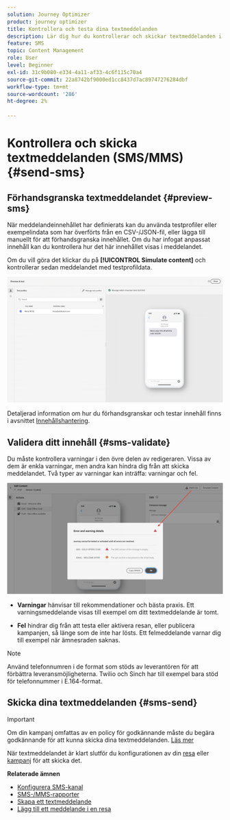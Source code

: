 ```yaml
---
solution: Journey Optimizer
product: journey optimizer
title: Kontrollera och testa dina textmeddelanden
description: Lär dig hur du kontrollerar och skickar textmeddelanden i Journey Optimizer
feature: SMS
topic: Content Management
role: User
level: Beginner
exl-id: 31c9b080-e334-4a11-af33-4c6f115c70a4
source-git-commit: 22a8742bf9000ed1cc8437d7ac89747276284dbf
workflow-type: tm+mt
source-wordcount: '286'
ht-degree: 2%

---
```


# Kontrollera och skicka textmeddelanden (SMS/MMS){#send-sms}

## Förhandsgranska textmeddelandet {#preview-sms}

När meddelandeinnehållet har definierats kan du använda testprofiler eller exempelindata som har överförts från en CSV-/JSON-fil, eller lägga till manuellt för att förhandsgranska innehållet. Om du har infogat anpassat innehåll kan du kontrollera hur det här innehållet visas i meddelandet.

Om du vill göra det klickar du på **[!UICONTROL Simulate content]** och kontrollerar sedan meddelandet med testprofildata.

![](assets/sms_preview_2.png)

Detaljerad information om hur du förhandsgranskar och testar innehåll finns i avsnittet [Innehållshantering](../content-management/preview-test.md).

## Validera ditt innehåll {#sms-validate}

Du måste kontrollera varningar i den övre delen av redigeraren. Vissa av dem är enkla varningar, men andra kan hindra dig från att skicka meddelandet. Två typer av varningar kan inträffa: varningar och fel.

![](assets/sms-alert-button.png)

* **Varningar** hänvisar till rekommendationer och bästa praxis. Ett varningsmeddelande visas till exempel om ditt textmeddelande är tomt.

* **Fel** hindrar dig från att testa eller aktivera resan, eller publicera kampanjen, så länge som de inte har lösts. Ett felmeddelande varnar dig till exempel när ämnesraden saknas.


>[!NOTE]
>
> Använd telefonnumren i de format som stöds av leverantören för att förbättra leveransmöjligheterna. Twilio och Sinch har till exempel bara stöd för telefonnummer i E.164-format.

## Skicka dina textmeddelanden {#sms-send}

>[!IMPORTANT]
>
> Om din kampanj omfattas av en policy för godkännande måste du begära godkännande för att kunna skicka dina textmeddelanden. [Läs mer](../test-approve/gs-approval.md)

När textmeddelandet är klart slutför du konfigurationen av din [resa](../building-journeys/journey-gs.md) eller [kampanj](../campaigns/create-campaign.md) för att skicka det.

**Relaterade ämnen**

* [Konfigurera SMS-kanal](sms-configuration.md)
* [SMS-/MMS-rapporter](../reports/journey-global-report-cja-sms.md)
* [Skapa ett textmeddelande](create-sms.md)
* [Lägg till ett meddelande i en resa](../building-journeys/journeys-message.md)
